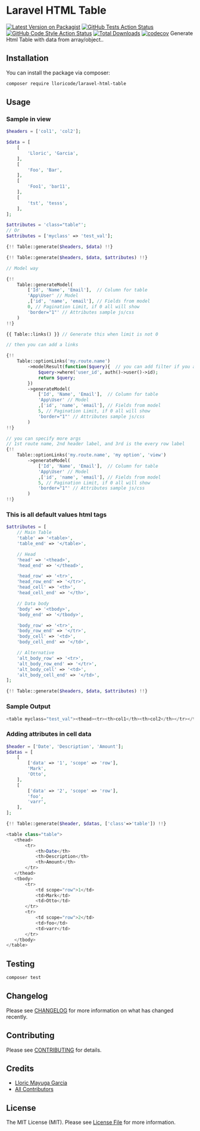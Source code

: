 # Laravel HTML Table

[![Latest Version on Packagist](https://img.shields.io/packagist/v/lloricode/laravel-html-table.svg?style=flat-square)](https://packagist.org/packages/lloricode/laravel-html-table)
[![GitHub Tests Action Status](https://img.shields.io/github/actions/workflow/status/lloricode/laravel-html-table/run-tests.yml?branch=main&label=tests&style=flat-square)](https://github.com/lloricode/laravel-html-table/actions?query=workflow%3Arun-tests+branch%3Amain)
[![GitHub Code Style Action Status](https://img.shields.io/github/actions/workflow/status/lloricode/laravel-html-table/fix-php-code-style-issues.yml?branch=main&label=code%20style&style=flat-square)](https://github.com/lloricode/laravel-html-table/actions?query=workflow%3A"Fix+PHP+code+style+issues"+branch%3Amain)
[![Total Downloads](https://img.shields.io/packagist/dt/lloricode/laravel-html-table.svg?style=flat-square)](https://packagist.org/packages/lloricode/laravel-html-table)
[![codecov](https://codecov.io/gh/lloricode/laravel-html-table/branch/master/graph/badge.svg?token=gQRHSwYXAm)](https://codecov.io/gh/lloricode/laravel-html-table)
Generate Html Table with data from array/object..

## Installation

You can install the package via composer:

```bash
composer require lloricode/laravel-html-table
```

## Usage

### Sample in view
```php
$headers = ['col1', 'col2'];

$data = [
    [
        'Lloric', 'Garcia',
    ],
    [
        'Foo', 'Bar',
    ],
    [
        'Foo1', 'bar11',
    ],
    [
        'tst', 'tesss',
    ],
];

$attributes = 'class="table"';
// Or
$attributes = ['myclass' => 'test_val'];

{!! Table::generate($headers, $data) !!}

{!! Table::generate($headers, $data, $attributes) !!}

// Model way

{!! 
    Table::generateModel(
        ['Id', 'Name', 'Email'],  // Column for table
        'App\User' // Model
        ,['id', 'name', 'email'], // Fields from model
        0, // Pagination Limit, if 0 all will show
        'border="1"' // Attributes sample js/css
    ) 
!!}

{{ Table::links() }} // Generate this when limit is not 0

// then you can add a links

{!!
    Table::optionLinks('my.route.name')
        ->modelResult(function($query){  // you can add filter if you are using model generate
            $query->where('user_id', auth()->user()->id);
            return $query;
        })
        ->generateModel(
            ['Id', 'Name', 'Email'],  // Column for table
            'App\User' // Model
            ,['id', 'name', 'email'], // Fields from model
            5, // Pagination Limit, if 0 all will show
            'border="1"' // Attributes sample js/css
        ) 
!!}

// you can specify more args
// 1st route name, 2nd header label, and 3rd is the every row label
{!! 
    Table::optionLinks('my.route.name', 'my option', 'view')
        ->generateModel(
            ['Id', 'Name', 'Email'],  // Column for table
            'App\User' // Model
            ,['id', 'name', 'email'], // Fields from model
            5, // Pagination Limit, if 0 all will show
            'border="1"' // Attributes sample js/css
        ) 
!!}
```

### This is all default values html tags
```php
$attributes = [
    // Main Table
    'table' => '<table>',
    'table_end' => '</table>',

    // Head
    'head' => '<thead>',
    'head_end' => '</thead>',

    'head_row' => '<tr>',
    'head_row_end' => '</tr>',
    'head_cell' => '<th>',
    'head_cell_end' => '</th>',

    // Data body
    'body' => '<tbody>',
    'body_end' => '</tbody>',

    'body_row' => '<tr>',
    'body_row_end' => '</tr>',
    'body_cell' => '<td>',
    'body_cell_end' => '</td>',

    // Alternative
    'alt_body_row' => '<tr>',
    'alt_body_row_end' => '</tr>',
    'alt_body_cell' => '<td>',
    'alt_body_cell_end' => '</td>',
];

{!! Table::generate($headers, $data, $attributes) !!}
```

### Sample Output
```php
<table myclass="test_val"><thead><tr><th>col1</th><th>col2</th></tr></thead><tbody><tr><td>Lloric</td><td>Garcia</td></tr><tr><td>Foo</td><td>Bar</td></tr><tr><td>Foo1</td><td>bar11</td></tr><tr><td>tst</td><td>tesss</td></tr></tbody></table>
```

### Adding attributes in cell data
```php
$header = ['Date', 'Description', 'Amount'];
$datas = [
    [
        ['data' => '1', 'scope' => 'row'],
        'Mark',
        'Otto',
    ],
    [
        ['data' => '2', 'scope' => 'row'],
        'foo',
        'varr',
    ],
];

{!! Table::generate($header, $datas, ['class'=>'table']) !!}

<table class="table">
   <thead>
       <tr>
           <th>Date</th>
           <th>Description</th>
           <th>Amount</th>
       </tr>
   </thead>
   <tbody>
       <tr>
           <td scope="row">1</td>
           <td>Mark</td>
           <td>Otto</td>
       </tr>
       <tr>
           <td scope="row">2</td>
           <td>foo</td>
           <td>varr</td>
       </tr>
   </tbody>
</table>
```

## Testing

```bash
composer test
```

## Changelog

Please see [CHANGELOG](CHANGELOG.md) for more information on what has changed recently.

## Contributing

Please see [CONTRIBUTING](CONTRIBUTING.md) for details.

## Credits

- [Lloric Mayuga Garcia](https://github.com/lloricode)
- [All Contributors](../../contributors)

## License

The MIT License (MIT). Please see [License File](LICENSE.md) for more information.
